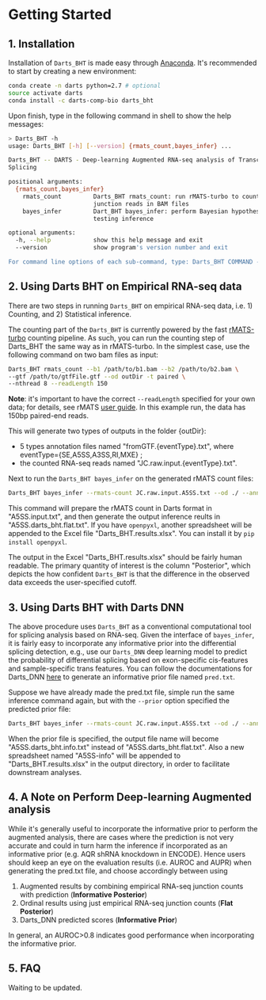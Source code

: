 # Getting Started

## 1. Installation

Installation of ``Darts_BHT`` is made easy through [Anaconda](https://anaconda.org/Darts-comp-bio/darts_bht).
It's recommended to start by creating a new environment:

```bash
conda create -n darts python=2.7 # optional
source activate darts
conda install -c darts-comp-bio darts_bht
```

Upon finish, type in the following command in shell to show the help messages:
```bash
> Darts_BHT -h
usage: Darts_BHT [-h] [--version] {rmats_count,bayes_infer} ...

Darts_BHT -- DARTS - Deep-learning Augmented RNA-seq analysis of Transcript
Splicing

positional arguments:
  {rmats_count,bayes_infer}
    rmats_count         Darts_BHT rmats_count: run rMATS-turbo to count
                        junction reads in BAM files
    bayes_infer         Dart_BHT bayes_infer: perform Bayesian hypothesis
                        testing inference

optional arguments:
  -h, --help            show this help message and exit
  --version             show program's version number and exit

For command line options of each sub-command, type: Darts_BHT COMMAND -h
```

## 2. Using Darts BHT on Empirical RNA-seq data

There are two steps in running ``Darts_BHT`` on empirical RNA-seq data, i.e. 1) Counting, and 2) Statistical inference.

The counting part of the ``Darts_BHT`` is currently powered by the fast [rMATS-turbo](http://rnaseq-mats.sourceforge.net/) counting pipeline. As such, you can run the counting
step of Darts_BHT the same way as in rMATS-turbo. In the simplest case, use the following command
on two bam files as input:

```bash
Darts_BHT rmats_count --b1 /path/to/b1.bam --b2 /path/to/b2.bam \
--gtf /path/to/gtfFile.gtf --od outDir -t paired \
--nthread 8 --readLength 150
```
**Note**: it's important to have the correct `--readLength` specified for your own data; for details, see rMATS [user guide](http://rnaseq-mats.sourceforge.net/user_guide.htm). In this example run, the data has 150bp paired-end reads.

This will generate two types of outputs in the folder {outDir}:
 - 5 types annotation files named "fromGTF.{eventType}.txt", where eventType={SE,A5SS,A3SS,RI,MXE} ;
 - the counted RNA-seq reads named "JC.raw.input.{eventType}.txt".

Next to run the ``Darts_BHT bayes_infer`` on the generated rMATS count files:
```bash
Darts_BHT bayes_infer --rmats-count JC.raw.input.A5SS.txt --od ./ --annot fromGTF.A5SS.txt -t A5SS --cutoff 0.05 --nthread 8
```

This command will prepare the rMATS count in Darts format in "A5SS.input.txt", and then generate the output inference reults in "A5SS.darts_bht.flat.txt". If you have ``openpyxl``, another spreadsheet will be appended to the Excel file "Darts_BHT.results.xlsx". You can install it by `pip install openpyxl`.

The output in the Excel "Darts_BHT.results.xlsx" should be fairly human readable. The primary quantity of interest is the column "Posterior", which depicts the how confident ``Darts_BHT`` is that the difference in the observed data exceeds the user-specified cutoff.


## 3. Using Darts BHT with Darts DNN

The above procedure uses `Darts_BHT` as a conventional computational tool for splicing analysis based on RNA-seq. Given the interface of `bayes_infer`, it is fairly easy to incorporate any informative prior into the differential splicing detection, e.g., use our ``Darts_DNN`` deep learning model to predict the probability of differential splicing based on exon-specific cis-features and sample-specific trans features. You can follow the documentations for Darts_DNN [here](#) to generate an informative prior file named `pred.txt`.

Suppose we have already made the pred.txt file, simple run the same inference command again, but with the `--prior` option specified the predicted prior file:

```bash
Darts_BHT bayes_infer --rmats-count JC.raw.input.A5SS.txt --od ./ --annot fromGTF.A5SS.txt --prior pred.txt -t A5SS --cutoff 0.05 --nthread 8
```

When the prior file is specified, the output file name will become "A5SS.darts_bht.info.txt" instead of "A5SS.darts_bht.flat.txt". Also a new spreadsheet named "A5SS-info" will be appended to "Darts_BHT.results.xlsx" in the output directory, in order to facilitate downstream analyses.


## 4. A Note on Perform Deep-learning Augmented analysis

While it's generally useful to incorporate the informative prior to perform the augmented analysis, there are cases where the prediction is not very accurate and could in turn harm the inference if incorporated as an informative prior (e.g. AQR shRNA knockdown in ENCODE). Hence users should keep an eye on the evaluation results (i.e. AUROC and AUPR) when generating the pred.txt file, and choose accordingly between using 

 1. Augmented results by combining empirical RNA-seq junction counts with prediction (**Informative Posterior**)
 2. Ordinal results using just empirical RNA-seq junction counts (**Flat Posterior**)
 3. Darts_DNN predicted scores (**Informative Prior**)

In general, an AUROC>0.8 indicates good performance when incorporating the informative prior.

## 5. FAQ

Waiting to be updated.